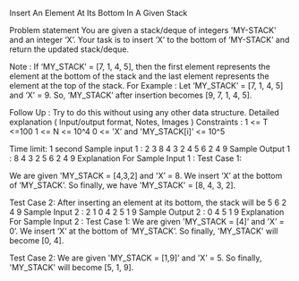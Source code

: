 Insert An Element At Its Bottom In A Given Stack

Problem statement
You are given a stack/deque of integers 'MY-STACK' and an integer ‘X’. Your task is to insert ‘X’ to the bottom of ‘MY-STACK’ and return the updated stack/deque.

Note :
If ‘MY_STACK’ = [7, 1, 4, 5], then the first element represents the element at the bottom of the stack and the last element represents the element at the top of the stack.
For Example :
Let ‘MY_STACK’ = [7, 1, 4, 5] and ‘X’ = 9. So, ‘MY_STACK’ after insertion becomes [9, 7, 1, 4, 5].

Follow Up :
Try to do this without using any other data structure.
Detailed explanation ( Input/output format, Notes, Images )
Constraints :
1 <= T <=100
1 <= N <= 10^4
0 <= 'X’ and 'MY_STACK[i]’ <= 10^5

Time limit: 1 second
Sample input 1 :
2
3 8
4 3 2
4 5
6 2 4 9
Sample Output 1 :
8 4 3 2
5 6 2 4 9
Explanation For Sample Input 1 :
Test Case 1:

We are  given 'MY_STACK = [4,3,2] and 'X’ = 8.
We insert ‘X’ at the bottom of ‘MY_STACK’. 
So finally, we have 'MY_STACK' = [8, 4, 3, 2]. 

Test Case 2:
After inserting an element at its bottom, the stack will be 5 6 2 4 9
Sample Input 2 :
2
1 0
4 
2 5
1 9
Sample Output 2 :
0 4
5 1 9
Explanation For Sample Input 2 :
Test Case 1:
We are given 'MY_STACK = [4]’ and 'X’ = 0’.
We insert ‘X’ at the bottom of ‘MY_STACK’. 
So finally, 'MY_STACK' will become [0, 4]. 

Test Case 2:
We are given 'MY_STACK = [1,9]’ and 'X’ = 5.
So finally, 'MY_STACK' will become [5, 1, 9]. 